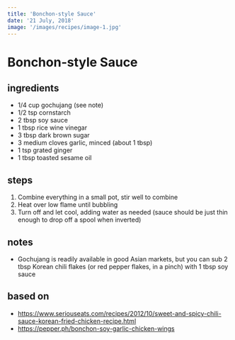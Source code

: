 ```yaml
---
title: 'Bonchon-style Sauce'
date: '21 July, 2018'
image: '/images/recipes/image-1.jpg'
---
```


# Bonchon-style Sauce

## ingredients
* 1/4 cup gochujang (see note)  
* 1/2 tsp cornstarch
* 2 tbsp soy sauce
* 1 tbsp rice wine vinegar
* 3 tbsp dark brown sugar
* 3 medium cloves garlic, minced (about 1 tbsp)
* 1 tsp grated ginger  
* 1 tbsp toasted sesame oil

## steps  
1. Combine everything in a small pot, stir well to combine  
2. Heat over low flame until bubbling  
3. Turn off and let cool, adding water as needed (sauce should be just thin enough to drop off a spool when inverted)

## notes    
* Gochujang is readily available in good Asian markets, but you can sub 2 tbsp Korean chili flakes (or red pepper flakes, in a pinch) with 1 tbsp soy sauce

## based on  
* https://www.seriouseats.com/recipes/2012/10/sweet-and-spicy-chili-sauce-korean-fried-chicken-recipe.html
* https://pepper.ph/bonchon-soy-garlic-chicken-wings  

